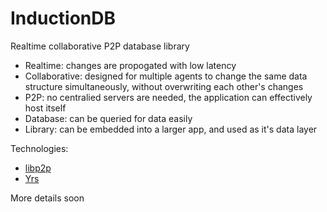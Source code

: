 # InductionDB

Realtime collaborative P2P database library

- Realtime: changes are propogated with low latency
- Collaborative: designed for multiple agents to change the same data structure simultaneously, without overwriting each other's changes
- P2P: no centralied servers are needed, the application can effectively host itself
- Database: can be queried for data easily
- Library: can be embedded into a larger app, and used as it's data layer

Technologies:

- [libp2p](https://libp2p.io/)
- [Yrs](https://github.com/y-crdt/y-crdt/tree/main/yrs)

More details soon
